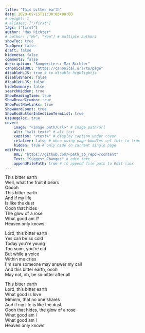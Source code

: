 ```yaml
---
title: "This bitter earth"
date: 2020-09-15T11:30:03+00:00
# weight: 1
# aliases: ["/first"]
tags: ["first"]
author: "Max Richter"
# author: ["Me", "You"] # multiple authors
showToc: true
TocOpen: false
draft: false
hidemeta: false
comments: false
description: "Songwriters: Max Richter"
canonicalURL: "https://canonical.url/to/page"
disableHLJS: true # to disable highlightjs
disableShare: false
disableHLJS: false
hideSummary: false
searchHidden: true
ShowReadingTime: true
ShowBreadCrumbs: true
ShowPostNavLinks: true
ShowWordCount: true
ShowRssButtonInSectionTermList: true
UseHugoToc: true
cover:
    image: "<image path/url>" # image path/url
    alt: "<alt text>" # alt text
    caption: "<text>" # display caption under cover
    relative: false # when using page bundles set this to true
    hidden: true # only hide on current single page
editPost:
    URL: "https://github.com/<path_to_repo>/content"
    Text: "Suggest Changes" # edit text
    appendFilePath: true # to append file path to Edit link
---
```

This bitter earth  
Well, what the fruit it bears  
Ooooh  
This bitter earth  
And if my life  
Is like the dust  
Oooh that hides  
The glow of a rose  
What good am I?  
Heaven only knows  

Lord, this bitter earth  
Yes can be so cold  
Today you're young  
Too soon, you're old  
But while a voice  
Within me cries  
I'm sure someone may answer my call  
And this bitter earth, oooh  
May not, oh, be so bitter after all  

This bitter earth  
Lord, this bitter earth  
What good is love  
Mmmm, that no one shares  
And if my life is like the dust  
Oooh that hides, the glow of a rose  
What good am I  
What good am I  
Heaven only knows

